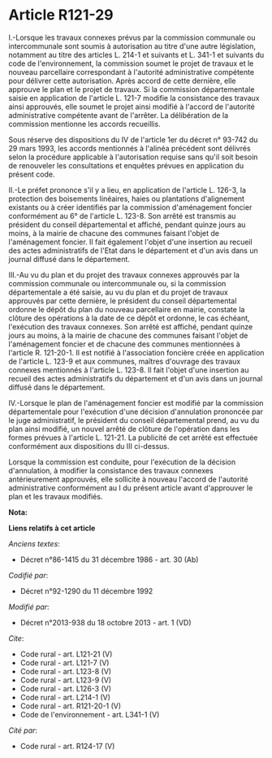 # Article R121-29

I.-Lorsque les travaux connexes prévus par la commission communale ou intercommunale sont soumis à autorisation au titre
d'une autre législation, notamment au titre des articles L. 214-1 et suivants et L. 341-1 et suivants du code de
l'environnement, la commission soumet le projet de travaux et le nouveau parcellaire correspondant à l'autorité
administrative compétente pour délivrer cette autorisation. Après accord de cette dernière, elle approuve le plan et le
projet de travaux. Si la commission départementale saisie en application de l'article L. 121-7 modifie la consistance des
travaux ainsi approuvés, elle soumet le projet ainsi modifié à l'accord de l'autorité administrative compétente avant de
l'arrêter. La délibération de la commission mentionne les accords recueillis. 

Sous réserve des dispositions du IV de l'article 1er du décret n° 93-742 du 29 mars 1993, les accords mentionnés à l'alinéa
précédent sont délivrés selon la procédure applicable à l'autorisation requise sans qu'il soit besoin de renouveler les
consultations et enquêtes prévues en application du présent code. 

II.-Le préfet prononce s'il y a lieu, en application de l'article L. 126-3, la protection des boisements linéaires, haies ou
plantations d'alignement existants ou à créer identifiés par la commission d'aménagement foncier conformément au 6° de
l'article L. 123-8. Son arrêté est transmis au président du conseil départemental et affiché, pendant quinze jours au moins,
à la mairie de chacune des communes faisant l'objet de l'aménagement foncier. Il fait également l'objet d'une insertion au
recueil des actes administratifs de l'Etat dans le département et d'un avis dans un journal diffusé dans le département. 

III.-Au vu du plan et du projet des travaux connexes approuvés par la commission communale ou intercommunale ou, si la
commission départementale a été saisie, au vu du plan et du projet de travaux approuvés par cette dernière, le président du
conseil départemental ordonne le dépôt du plan du nouveau parcellaire en mairie, constate la clôture des opérations à la date
de ce dépôt et ordonne, le cas échéant, l'exécution des travaux connexes. Son arrêté est affiché, pendant quinze jours au
moins, à la mairie de chacune des communes faisant l'objet de l'aménagement foncier et de chacune des communes mentionnées à
l'article R. 121-20-1. Il est notifié à l'association foncière créée en application de l'article L. 123-9 et aux communes,
maîtres d'ouvrage des travaux connexes mentionnés à l'article L. 123-8. Il fait l'objet d'une insertion au recueil des actes
administratifs du département et d'un avis dans un journal diffusé dans le département. 

IV.-Lorsque le plan de l'aménagement foncier est modifié par la commission départementale pour l'exécution d'une décision
d'annulation prononcée par le juge administratif, le président du conseil départemental prend, au vu du plan ainsi modifié,
un nouvel arrêté de clôture de l'opération dans les formes prévues à l'article L. 121-21. La publicité de cet arrêté est
effectuée conformément aux dispositions du III ci-dessus. 

Lorsque la commission est conduite, pour l'exécution de la décision d'annulation, à modifier la consistance des travaux
connexes antérieurement approuvés, elle sollicite à nouveau l'accord de l'autorité administrative conformément au I du
présent article avant d'approuver le plan et les travaux modifiés.

**Nota:**



**Liens relatifs à cet article**

_Anciens textes_:

  - Décret n°86-1415 du 31 décembre 1986 - art. 30 (Ab)

_Codifié par_:

  - Décret n°92-1290 du 11 décembre 1992

_Modifié par_:

  - Décret n°2013-938 du 18 octobre 2013 - art. 1 (VD)

_Cite_:

  - Code rural - art. L121-21 (V)
  - Code rural - art. L121-7 (V)
  - Code rural - art. L123-8 (V)
  - Code rural - art. L123-9 (V)
  - Code rural - art. L126-3 (V)
  - Code rural - art. L214-1 (V)
  - Code rural - art. R121-20-1 (V)
  - Code de l'environnement - art. L341-1 (V)

_Cité par_:

  - Code rural - art. R124-17 (V)
